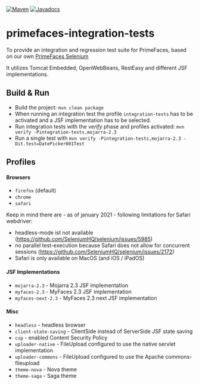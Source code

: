 [![Maven](https://img.shields.io/maven-central/v/org.primefaces/primefaces.svg)](https://repo.maven.apache.org/maven2/org/primefaces/primefaces-integration-tests/)
[![Javadocs](http://javadoc.io/badge/org.primefaces/primefaces-selenium.svg)](http://javadoc.io/doc/org.primefaces/primefaces-integration-tests)

# primefaces-integration-tests

To provide an integration and regression test suite for PrimeFaces, based on our own [PrimeFaces Selenium](https://github.com/primefaces/primefaces/tree/master/primefaces-selenium)

It utilizes Tomcat Embedded, OpenWebBeans, RestEasy and different JSF implementations.

## Build & Run

- Build the project: `mvn clean package`
- When running an integration test the profile `integration-tests` has to be activated and a JSF implementation has to be selected.
- Run integration tests with the _verify_ phase and profiles activated: `mvn verify -Pintegration-tests,mojarra-2.3`
- Run a single test with `mvn verify -Pintegration-tests,mojarra-2.3 -Dit.test=DatePicker001Test`

## Profiles

#### Browsers

  - `firefox` (default)
  - `chrome`
  - `safari`

Keep in mind there are - as of january 2021 - following limitations for Safari webdriver:
- headless-mode ist not available (https://github.com/SeleniumHQ/selenium/issues/5985)
- no parallel test-execution because Safari does not allow for concurrent sessions (https://github.com/SeleniumHQ/selenium/issues/2172)
- Safari is only available on MacOS (and iOS / iPadOS)

#### JSF Implementations

  - `mojarra-2.3` - Mojarra 2.3 JSF implementation
  - `myfaces-2.3` - MyFaces 2.3 JSF implementation
  - `myfaces-next-2.3` - MyFaces 2.3 next JSF implementation

#### Misc

  - `headless` - headless browser
  - `client-state-saving` - ClientSide instead of ServerSide JSF state saving
  - `csp` - enabled Content Security Policy
  - `uploader-native` - FileUpload configured to use the native servlet implementation
  - `uploader-commons` - FileUpload configured to use the Apache commons-fileupload
  - `theme-nova` - Nova theme
  - `theme-saga` - Saga theme
